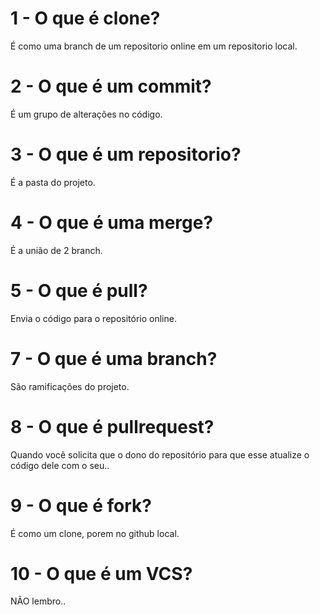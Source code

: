 # 1 - O que é clone?
É como uma branch de um repositorio online em um repositorio local. 
# 2 - O que é um commit?
É um grupo de alterações no código.
# 3 - O que é um repositorio?
É a pasta do projeto.
# 4 - O que é uma merge?
É a união de 2 branch.
# 5 - O que é pull?
Envia o código para o repositório online.
# 7 - O que é uma branch?
São ramificações do projeto.
# 8 - O que é pullrequest?
Quando você solicita que o dono do repositório para que esse
atualize o código dele com o seu..
# 9 - O que é fork?
É como um clone, porem no github local.
# 10 - O que é um VCS?
NÃO lembro..
